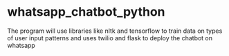 # whatsapp_chatbot_python
The program will use libraries like nltk and tensorflow to train data on types of user input patterns and uses twilio and flask to deploy the chatbot on whatsapp
